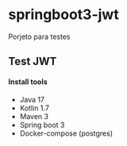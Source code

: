 # springboot3-jwt
Porjeto para testes 

## Test JWT


#### Install tools

- Java 17
- Kotlin 1.7
- Maven 3
- Spring boot 3
- Docker-compose (postgres)


